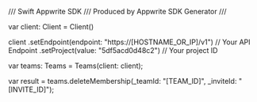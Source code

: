 /// Swift Appwrite SDK
/// Produced by Appwrite SDK Generator
///


var client: Client = Client()

client
    .setEndpoint(endpoint: "https://[HOSTNAME_OR_IP]/v1") // Your API Endpoint
    .setProject(value: "5df5acd0d48c2") // Your project ID

var teams: Teams =  Teams(client: client);

var result = teams.deleteMembership(_teamId: "[TEAM_ID]", _inviteId: "[INVITE_ID]");
